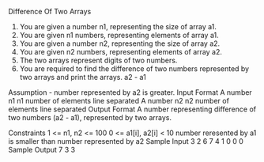 
Difference Of Two Arrays
1. You are given a number n1, representing the size of array a1.
2. You are given n1 numbers, representing elements of array a1.
3. You are given a number n2, representing the size of array a2.
4. You are given n2 numbers, representing elements of array a2.
5. The two arrays represent digits of two numbers.
6. You are required to find the difference of two numbers represented by two arrays and print the arrays. a2 - a1

Assumption - number represented by a2 is greater.
Input Format
A number n1
n1 number of elements line separated
A number n2
n2 number of elements line separated
Output Format
A number representing difference of two numbers (a2 - a1), represented by two arrays.

Constraints
1 <= n1, n2 <= 100
0 <= a1[i], a2[i] < 10
number reresented by a1 is smaller than number represented by a2
Sample Input
3
2
6
7
4
1
0
0
0
Sample Output
7
3
3